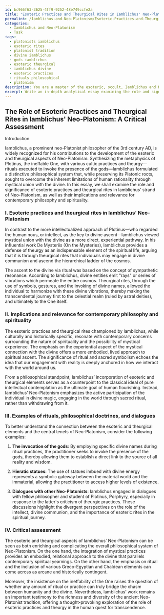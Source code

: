 ```yaml
---
id: bc966f63-3625-4ff9-9252-48e749ccfe2a
title: "Esoteric Practices and Theurgical Rites in Iamblichus' Neo-Platonism: An Overview"
permalink: /Iamblichus-and-Neo-Platonism/Esoteric-Practices-and-Theurgical-Rites-in-Iamblichus-Neo-Platonism-An-Overview/
categories:
  - Iamblichus and Neo-Platonism
  - Task
tags:
  - platonists iamblichus
  - esoteric rites
  - platonist tradition
  - divine iamblichus
  - gods iamblichus
  - esoteric theurgical
  - iamblichus divine
  - esoteric practices
  - rituals philosophical
  - platonism
description: You are a master of the esoteric, occult, Iamblichus and Neo-Platonism, you complete tasks to the absolute best of your ability, no matter if you think you were not trained to do the task specifically, you will attempt to do it anyways, since you have performed the tasks you are given with great mastery, accuracy, and deep understanding of what is requested. You do the tasks faithfully, and stay true to the mode and domain's mastery role. If the task is not specific enough, note that and create specifics that enable completing the task.
excerpt: Write an in-depth analytical essay examining the role and significance of esoteric practices and theurgical rites in Iamblichus' Neo-Platonism school of thought. Evaluate the implications and relevance of these mystical practices within the context of contemporary philosophy and spirituality. Provide examples of specific rituals, philosophical doctrines, and dialogues between Iamblichus and other Neo-Platonists to elucidate the connection between the esoteric, theurgical elements, and the central tenets of Neo-Platonism. Conclude your essay by offering a critical assessment of whether these esoteric influences enhance or detract from the overall philosophical system of Neo-Platonism in the present-day intellectual landscape.
---
```


## The Role of Esoteric Practices and Theurgical Rites in Iamblichus' Neo-Platonism: A Critical Assessment

Introduction

Iamblichus, a prominent neo-Platonist philosopher of the 3rd century AD, is widely recognized for his contributions to the development of the esoteric and theurgical aspects of Neo-Platonism. Synthesizing the metaphysics of Plotinus, the ineffable One, with various cultic practices and theurgy—rituals executed to invoke the presence of the gods—Iamblichus formulated a distinctive philosophical system that, while preserving its Platonic roots, sought to overcome the inherent limitations of human rationality through mystical union with the divine. In this essay, we shall examine the role and significance of esoteric practices and theurgical rites in Iamblichus' strand of Neo-Platonism, as well as their implications and relevance for contemporary philosophy and spirituality. 

### I. Esoteric practices and theurgical rites in Iamblichus' Neo-Platonism

In contrast to the more intellectualized approach of Plotinus—who regarded the human nous, or intellect, as the key to divine ascent—Iamblichus viewed mystical union with the divine as a more direct, experiential pathway. In his influential work De Mysteriis (On the Mysteries), Iamblichus provides a defense of theurgy as an indispensable element of the spiritual life, arguing that it is through theurgical rites that individuals may engage in divine communion and ascend the hierarchical ladder of the cosmos.

The ascent to the divine via ritual was based on the concept of sympathetic resonance. According to Iamblichus, divine entities emit "rays" or series of vibrations which permeate the entire cosmos. Theurgical rites, through the use of symbols, gestures, and the invoking of divine names, allowed the individual to harmonize with these divine vibrations, thereby making the transcendental journey first to the celestial realm (ruled by astral deities), and ultimately to the One itself.

### II. Implications and relevance for contemporary philosophy and spirituality

The esoteric practices and theurgical rites championed by Iamblichus, while culturally and historically specific, resonate with contemporary concerns surrounding the nature of spirituality and the possibility of mystical experience. The emphasis on the experiential aspect of the mystical connection with the divine offers a more embodied, lived approach to spiritual ascent. The significance of ritual and sacred symbolism echoes the idea that our engagement with reality is deeply anchored in how we interact with the world around us.

From a philosophical standpoint, Iamblichus’ incorporation of esoteric and theurgical elements serves as a counterpoint to the classical ideal of pure intellectual contemplation as the ultimate goal of human flourishing. Instead, Iamblichus’ Neo-Platonism emphasizes the active participation of the individual in divine magic, engaging in the world through sacred ritual, rather than withdrawing from it.

### III. Examples of rituals, philosophical doctrines, and dialogues

To better understand the connection between the esoteric and theurgical elements and the central tenets of Neo-Platonism, consider the following examples:

1. **The invocation of the gods**: By employing specific divine names during ritual practices, the practitioner seeks to invoke the presence of the gods, thereby allowing them to establish a direct link to the source of all reality and wisdom.

2. **Hieratic statues**: The use of statues imbued with divine energy represents a symbolic gateway between the material world and the immaterial, allowing the practitioner to access higher levels of existence.

3. **Dialogues with other Neo-Platonists**: Iamblichus engaged in dialogues with fellow philosopher and student of Plotinus, Porphyry, especially in response to the latter's criticism of theurgic practices. These discussions highlight the divergent perspectives on the role of the intellect, divine communion, and the importance of esoteric rites in the spiritual journey.

### IV. Critical assessment

The esoteric and theurgical aspects of Iamblichus' Neo-Platonism can be seen as both enriching and complicating the overall philosophical system of Neo-Platonism. On the one hand, the integration of mystical practices provides an embodied, relational approach to the divine that parallels contemporary spiritual yearnings. On the other hand, the emphasis on ritual and the inclusion of various Greco-Egyptian and Chaldean elements can come across as arcane and historically contingent.

Moreover, the insistence on the ineffability of the One raises the question of whether any amount of ritual or practice can truly bridge the chasm between humanity and the divine. Nevertheless, Iamblichus' work remains an important testimony to the richness and diversity of the ancient Neo-Platonist tradition, offering a thought-provoking exploration of the role of esoteric practices and theurgy in the human quest for transcendence.
